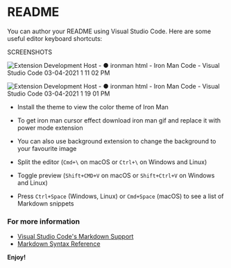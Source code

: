 # README

You can author your README using Visual Studio Code. Here are some useful editor keyboard shortcuts:

SCREENSHOTS

![Extension Development Host  - ● ironman html - Iron Man Code - Visual Studio Code 03-04-2021 1 11 02 PM](https://user-images.githubusercontent.com/56559624/113473413-f57bec80-9486-11eb-850f-051ce9b86b01.png)


![Extension Development Host  - ● ironman html - Iron Man Code - Visual Studio Code 03-04-2021 1 19 01 PM](https://user-images.githubusercontent.com/56559624/113473417-fca2fa80-9486-11eb-82fa-46db7efd7369.png)


- Install the theme to view the color theme of Iron Man
- To get iron man cursor effect download iron man gif and replace it with power mode extension
- You can also use background extension to change the background to your favourite image

- Split the editor (`Cmd+\` on macOS or `Ctrl+\` on Windows and Linux)
- Toggle preview (`Shift+CMD+V` on macOS or `Shift+Ctrl+V` on Windows and Linux)
- Press `Ctrl+Space` (Windows, Linux) or `Cmd+Space` (macOS) to see a list of Markdown snippets

### For more information

- [Visual Studio Code's Markdown Support](http://code.visualstudio.com/docs/languages/markdown)
- [Markdown Syntax Reference](https://help.github.com/articles/markdown-basics/)

**Enjoy!**
